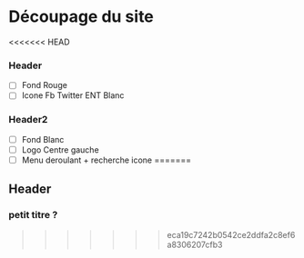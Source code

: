 # Découpage du site
<<<<<<< HEAD
### Header
- [ ] Fond Rouge
- [ ] Icone Fb Twitter ENT Blanc
### Header2
- [ ] Fond Blanc
- [ ] Logo Centre gauche
- [ ] Menu deroulant + recherche icone
=======
## Header
### petit titre ?
>>>>>>> eca19c7242b0542ce2ddfa2c8ef6a8306207cfb3
